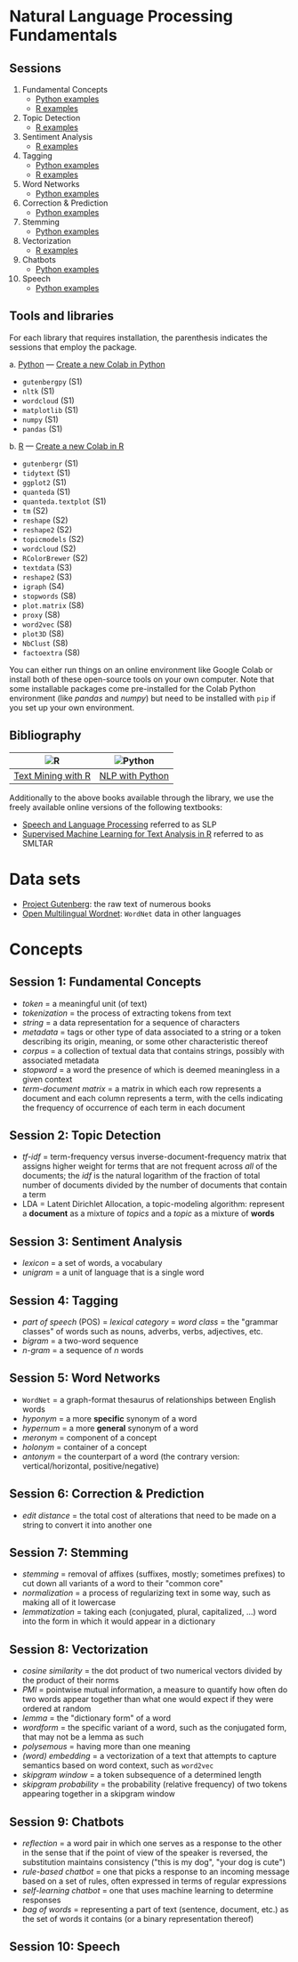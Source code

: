 # Natural Language Processing Fundamentals

## Sessions

1. Fundamental Concepts
   - [Python examples](https://github.com/satuelisa/NLPF/blob/main/NLPF_01_P.ipynb)
   - [R examples](https://github.com/satuelisa/NLPF/blob/main/NLPF_01_R.ipynb)
2. Topic Detection
   - [R examples](https://github.com/satuelisa/NLPF/blob/main/NLPF_02_R.ipynb)
3. Sentiment Analysis
   - [R examples](https://github.com/satuelisa/NLPF/blob/main/NLPF_03_R.ipynb)
4. Tagging
   - [Python examples](https://github.com/satuelisa/NLPF/blob/main/NLPF_04_P.ipynb)
   - [R examples](https://github.com/satuelisa/NLPF/blob/main/NLPF_04_R.ipynb)
5. Word Networks 
   - [Python examples](https://github.com/satuelisa/NLPF/blob/main/NLPF_05_P.ipynb)
6. Correction & Prediction
   - [Python examples](https://github.com/satuelisa/NLPF/blob/main/NLPF_06_P.ipynb)
7. Stemming 
   - [Python examples](https://github.com/satuelisa/NLPF/blob/main/NLPF_07_P.ipynb)
8. Vectorization
   - [R examples](https://github.com/satuelisa/NLPF/blob/main/NLPF_08_R.ipynb)
9. Chatbots
   - [Python examples](https://github.com/satuelisa/NLPF/blob/main/NLPF_09_P.ipynb)
10. Speech
    - [Python examples](https://github.com/satuelisa/NLPF/blob/main/NLPF_10_P.ipynb)

## Tools and libraries

For each library that requires installation, the parenthesis indicates the sessions that employ the package. 

a. [Python](https://www.python.org/) &mdash; [Create a new Colab in Python](https://colab.research.google.com/notebook#create=true)
* `gutenbergpy` (S1)
* `nltk` (S1)
* `wordcloud` (S1)
* `matplotlib` (S1)
* `numpy` (S1)
* `pandas` (S1) 

b. [R](https://www.r-project.org/) &mdash; [Create a new Colab in R](https://colab.research.google.com/notebook#create=true&language=r)
* `gutenbergr` (S1)
* `tidytext` (S1)
* `ggplot2` (S1)
* `quanteda` (S1)
* `quanteda.textplot` (S1)
* `tm` (S2)
* `reshape` (S2) 
* `reshape2` (S2) 
* `topicmodels` (S2)
* `wordcloud` (S2)
* `RColorBrewer` (S2)
* `textdata` (S3)
* `reshape2` (S3)
* `igraph` (S4)
* `stopwords` (S8)
* `plot.matrix` (S8)
* `proxy` (S8)
* `word2vec` (S8)
* `plot3D` (S8)
* `NbClust` (S8)
* `factoextra` (S8)

You can either run things on an online environment like Google Colab or install both of these open-source tools on your own computer. Note that some installable packages come pre-installed for the Colab Python environment (like *pandas* and *numpy*) but need to be installed with `pip` if you set up your own environment.

## Bibliography

![R](https://learning.oreilly.com/covers/urn:orm:book:9781491981641/200w/) | ![Python](https://learning.oreilly.com/covers/urn:orm:book:9780596803346/200w/)
:------------------:|:------------------:
[Text Mining with R](https://learning.oreilly.com/library/view/text-mining-with/9781491981641/) | [NLP with Python](https://learning.oreilly.com/library/view/natural-language-processing/9780596803346/)

Additionally to the above books available through the library, we use the freely available online versions of the following textbooks:
- [Speech and Language Processing](https://web.stanford.edu/~jurafsky/slp3/) referred to as SLP
- [Supervised Machine Learning for Text Analysis in R](https://smltar.com/) referred to as SMLTAR

# Data sets

- [Project Gutenberg](https://www.gutenberg.org/ebooks/): the raw text of numerous books
- [Open Multilingual Wordnet](http://compling.hss.ntu.edu.sg/omw/): `WordNet` data in other languages

# Concepts

## Session 1: Fundamental Concepts
- *token* = a meaningful unit (of text)
- *tokenization* = the process of extracting tokens from text
- *string* = a data representation for a sequence of characters
- *metadata* = tags or other type of data associated to a string or a token describing its origin, meaning, or some other characteristic thereof
- *corpus* = a collection of textual data that contains strings, possibly with associated metadata
- *stopword* = a word the presence of which is deemed meaningless in a given context
- *term-document matrix* = a matrix in which each row represents a document and each column represents a term, with the cells indicating the frequency of occurrence of each term in each document

## Session 2: Topic Detection
- *tf-idf* = term-frequency versus inverse-document-frequency matrix that assigns higher weight for terms that are not frequent across *all* of the documents; the *idf* is the natural logarithm of the fraction of total number of documents divided by the number of documents that contain a term
- LDA = Latent Dirichlet Allocation, a topic-modeling algorithm: represent a **document** as a mixture of *topics* and a *topic* as a mixture of **words**

## Session 3: Sentiment Analysis
- *lexicon* = a set of words, a vocabulary
- *unigram* = a unit of language that is a single word

## Session 4: Tagging 
- *part of speech* (POS) = *lexical category* = *word class* = the "grammar classes" of words such as nouns, adverbs, verbs, adjectives, etc.
- *bigram* = a two-word sequence
- *n-gram* = a sequence of *n* words

## Session 5: Word Networks
- `WordNet` = a graph-format thesaurus of relationships between English words
- *hyponym* = a more **specific** synonym of a word
- *hypernum* = a more **general** synonym of a word
- *meronym* = component of a concept
- *holonym* = container of a concept
- *antonym* = the counterpart of a word (the contrary version: vertical/horizontal, positive/negative)

## Session 6: Correction & Prediction
- *edit distance* = the total cost of alterations that need to be made on a string to convert it into another one

## Session 7: Stemming
- *stemming* = removal of affixes (suffixes, mostly; sometimes prefixes) to cut down all variants of a word to their "common core"
- *normalization* = a process of regularizing text in some way, such as making all of it lowercase
- *lemmatization* = taking each (conjugated, plural, capitalized, ...) word into the form in which it would appear in a dictionary

## Session 8: Vectorization
- *cosine similarity* = the dot product of two numerical vectors divided by the product of their norms
- *PMI* = pointwise mutual information, a measure to quantify how often do two words appear together than what one would expect if they were ordered at random
- *lemma* = the "dictionary form" of a word
- *wordform* = the specific variant of a word, such as the conjugated form, that may not be a lemma as such
- *polysemous* = having more than one meaning
- *(word) embedding* = a vectorization of a text that attempts to capture semantics based on word context, such as `word2vec`
- *skipgram window* = a token subsequence of a determined length
- *skipgram probability* = the probability (relative frequency) of two tokens appearing together in a skipgram window

## Session 9: Chatbots
- *reflection* = a word pair in which one serves as a response to the other in the sense that if the point of view of the speaker is reversed, the substitution maintains consistency ("this is my dog", "your dog is cute")
- *rule-based chatbot* = one that picks a response to an incoming message based on a set of rules, often expressed in terms of regular expressions
- *self-learning chatbot* = one that uses machine learning to determine responses
- *bag of words* = representing a part of text (sentence, document, etc.) as the set of words it contains (or a binary representation thereof)

## Session 10: Speech
